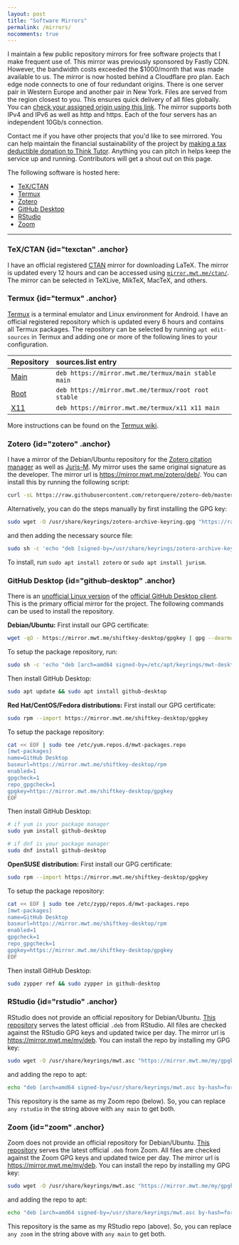 ```yaml
---
layout: post
title: "Software Mirrors"
permalink: /mirrors/
nocomments: true
---
```


I maintain a few public repository mirrors for free software projects that I make frequent use of. This mirror was previously sponsored by Fastly CDN. However, the bandwidth costs exceeded the $1000/month that was made available to us. The mirror is now hosted behind a Cloudflare pro plan. Each edge node connects to one of four redundant origins. There is one server pair in Western Europe and another pair in New York. Files are served from the region closest to you. This ensures quick delivery of all files globally. You can [check your assigned origin using this link](https://mirror.mwt.me/mirror-heartbeat.txt). The mirror supports both IPv4 and IPv6 as well as http and https. Each of the four servers has an independent 10Gb/s connection.

Contact me if you have other projects that you'd like to see mirrored. You can help maintain the financial sustainability of the project by [making a tax deductible donation to Think Tutor](https://github.com/sponsors/thinktutor/). Anything you can pitch in helps keep the service up and running. Contributors will get a shout out on this page.

The following software is hosted here:

- [TeX/CTAN](#texctan)
- [Termux](#termux)
- [Zotero](#zotero)
- [GitHub Desktop](#github-desktop)
- [RStudio](#rstudio)
- [Zoom](#zoom)

---

### TeX/CTAN {id="texctan" .anchor}

I have an official registered [CTAN](https://mirror.ctan.org) mirror for downloading LaTeX. The mirror is updated every 12 hours and can be accessed using [`mirror.mwt.me/ctan/`](https://mirror.mwt.me/ctan/). The mirror can be selected in TeXLive, MikTeX, MacTeX, and others.

### Termux {id="termux" .anchor}

[Termux](https://termux.com/) is a terminal emulator and Linux environment for Android. I have an official registered repository which is updated every 6 hours and contains all Termux packages. The repository can be selected by running `apt edit-sources` in Termux and adding one or more of the following lines to your configuration.

| Repository                                | sources.list entry                                  |
| :---------------------------------------- | :-------------------------------------------------- |
| [Main](https://mirror.mwt.me/termux/main) | `deb https://mirror.mwt.me/termux/main stable main` |
| [Root](https://mirror.mwt.me/termux/root) | `deb https://mirror.mwt.me/termux/root root stable` |
| [X11](https://mirror.mwt.me/termux/x11)   | `deb https://mirror.mwt.me/termux/x11 x11 main`     |

More instructions can be found on the [Termux wiki](https://github.com/termux/termux-packages/wiki/Mirrors#mirrors-by-mwt).

### Zotero {id="zotero" .anchor}

I have a mirror of the Debian/Ubuntu repository for the [Zotero citation manager](https://www.zotero.org) as well as [Juris-M](https://juris-m.github.io/). My mirror uses the same original signature as the developer. The mirror url is <https://mirror.mwt.me/zotero/deb/>. You can install this by running the following script:

```sh
curl -sL https://raw.githubusercontent.com/retorquere/zotero-deb/master/install.sh | sudo bash /dev/stdin "https://mirror.mwt.me/zotero/deb"
```

Alternatively, you can do the steps manually by first installing the GPG key:

```sh
sudo wget -O /usr/share/keyrings/zotero-archive-keyring.gpg "https://raw.githubusercontent.com/retorquere/zotero-deb/master/zotero-archive-keyring.gpg"
```

and then adding the necessary source file:

```sh
sudo sh -c 'echo "deb [signed-by=/usr/share/keyrings/zotero-archive-keyring.gpg by-hash=force] https://mirror.mwt.me/zotero/deb/ ./" > /etc/apt/sources.list.d/zotero.list'
```

To install, run `sudo apt install zotero` or `sudo apt install jurism`.

### GitHub Desktop {id="github-desktop" .anchor}

There is an [unofficial Linux version](https://github.com/shiftkey/desktop) of the [official GitHub Desktop client](https://desktop.github.com/). This is the primary official mirror for the project. The following commands can be used to install the repository.

**Debian/Ubuntu:** First install our GPG certificate:

```sh
wget -qO - https://mirror.mwt.me/shiftkey-desktop/gpgkey | gpg --dearmor | sudo tee /etc/apt/keyrings/mwt-desktop.gpg > /dev/null
```

To setup the package repository, run:

```sh
sudo sh -c 'echo "deb [arch=amd64 signed-by=/etc/apt/keyrings/mwt-desktop.gpg] https://mirror.mwt.me/shiftkey-desktop/deb/ any main" > /etc/apt/sources.list.d/mwt-desktop.list'
```

Then install GitHub Desktop:

```sh
sudo apt update && sudo apt install github-desktop
```

**Red Hat/CentOS/Fedora distributions:** First install our GPG certificate:

```sh
sudo rpm --import https://mirror.mwt.me/shiftkey-desktop/gpgkey
```

To setup the package repository:

```sh
cat << EOF | sudo tee /etc/yum.repos.d/mwt-packages.repo
[mwt-packages]
name=GitHub Desktop
baseurl=https://mirror.mwt.me/shiftkey-desktop/rpm
enabled=1
gpgcheck=1
repo_gpgcheck=1
gpgkey=https://mirror.mwt.me/shiftkey-desktop/gpgkey
EOF
```

Then install GitHub Desktop:

```sh
# if yum is your package manager
sudo yum install github-desktop

# if dnf is your package manager
sudo dnf install github-desktop
```

**OpenSUSE distribution:** First install our GPG certificate:

```sh
sudo rpm --import https://mirror.mwt.me/shiftkey-desktop/gpgkey
```

To setup the package repository:

```sh
cat << EOF | sudo tee /etc/zypp/repos.d/mwt-packages.repo
[mwt-packages]
name=GitHub Desktop
baseurl=https://mirror.mwt.me/shiftkey-desktop/rpm
enabled=1
gpgcheck=1
repo_gpgcheck=1
gpgkey=https://mirror.mwt.me/shiftkey-desktop/gpgkey
EOF
```

Then install GitHub Desktop:

```sh
sudo zypper ref && sudo zypper in github-desktop
```

### RStudio {id="rstudio" .anchor}

RStudio does not provide an official repository for Debian/Ubuntu. [This repository](https://github.com/mwt/rstudio-deb/) serves the latest official `.deb` from RStudio. All files are checked against the RStudio GPG keys and updated twice per day. The mirror url is <https://mirror.mwt.me/my/deb>. You can install the repo by installing my GPG key:

```sh
sudo wget -O /usr/share/keyrings/mwt.asc "https://mirror.mwt.me/my/gpgkey"
```

and adding the repo to apt:

```sh
echo "deb [arch=amd64 signed-by=/usr/share/keyrings/mwt.asc by-hash=force] https://mirror.mwt.me/my/deb any rstudio" | sudo tee /etc/apt/sources.list.d/mwt.list
```

This repository is the same as my Zoom repo (below). So, you can replace `any rstudio` in the string above with `any main` to get both.

### Zoom {id="zoom" .anchor}

Zoom does not provide an official repository for Debian/Ubuntu. [This repository](https://github.com/mwt/zoom-deb/) serves the latest official `.deb` from Zoom. All files are checked against the Zoom GPG keys and updated twice per day. The mirror url is <https://mirror.mwt.me/my/deb>. You can install the repo by installing my GPG key:

```sh
sudo wget -O /usr/share/keyrings/mwt.asc "https://mirror.mwt.me/my/gpgkey"
```

and adding the repo to apt:

```sh
echo "deb [arch=amd64 signed-by=/usr/share/keyrings/mwt.asc by-hash=force] https://mirror.mwt.me/my/deb any zoom" | sudo tee /etc/apt/sources.list.d/mwt.list
```

This repository is the same as my RStudio repo (above). So, you can replace `any zoom` in the string above with `any main` to get both.
